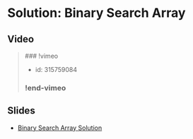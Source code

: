 
# Solution: Binary Search Array



## Video

<blockquote>
### !vimeo

* id: 315759084

### !end-vimeo
</blockquote>



## Slides

* [Binary Search Array Solution](https://docs.google.com/a/hackreactor.com/presentation/d/1WvoUHdPsSKwwKdd4wU_AEJk3RLQ5Gm78EP06S-WNHYI/embed?start=false&loop=false&delayms=3000)


